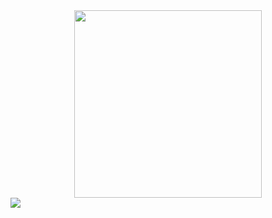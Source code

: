 <div id="header" align="center">
  <img src="https://media2.giphy.com/media/1C8bHHJturSx2/giphy.gif?cid=ecf05e47mi8v3r0kueipqvegtnn3fww1mtqqpuhxjc30ouqq&rid=giphy.gif" width="300"/>
</div>
</div>
<img src="https://img.shields.io/badge/-Google%20Developers-red?logo=google&logoColor=orange&style=for-the-badge">
</div>
<!--
**Drevlyanin/Drevlyanin** is a ✨ _special_ ✨ repository because its `README.md` (this file) appears on your GitHub profile.

Here are some ideas to get you started:

- 🔭 I’m currently working on ...
- 🌱 I’m currently learning ...
- 👯 I’m looking to collaborate on ...
- 🤔 I’m looking for help with ...
- 💬 Ask me about ...
- 📫 How to reach me: ...
- 😄 Pronouns: ...
- ⚡ Fun fact: ...
-->
